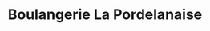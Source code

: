 ---
title: "Boulangerie La Pordelanaise"
url: /port-de-lanne/boulangerie-la-pordelanaise/
shop: Bäckerei
---
